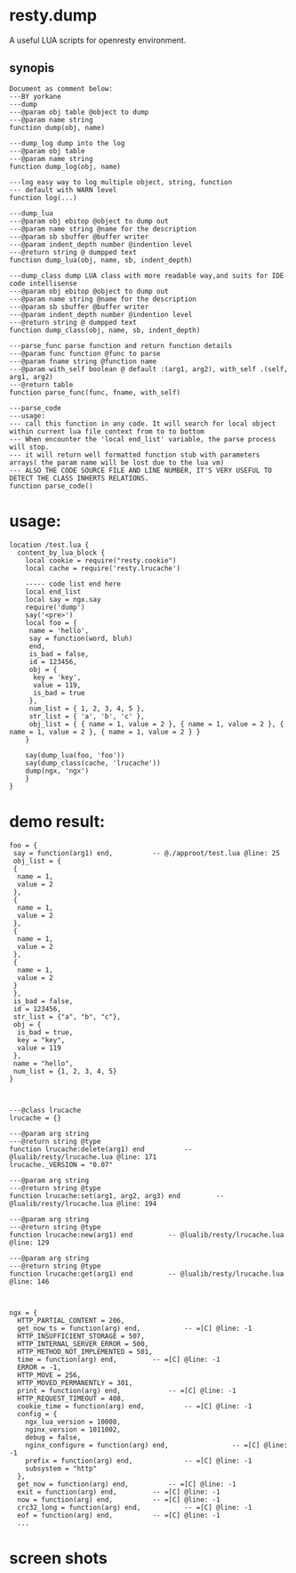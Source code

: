 # resty.dump
A useful LUA scripts for openresty environment.
## synopis
    Document as comment below:
    ---BY yorkane
    ---dump
    ---@param obj table @object to dump
    ---@param name string
    function dump(obj, name)

    ---dump_log dump into the log
    ---@param obj table
    ---@param name string
    function dump_log(obj, name)

    ---log easy way to log multiple object, string, function
    --- default with WARN level
    function log(...)

    ---dump_lua
    ---@param obj ebitop @object to dump out
    ---@param name string @name for the description
    ---@param sb sbuffer @buffer writer
    ---@param indent_depth number @indention level
    ---@return string @ dumpped text
    function dump_lua(obj, name, sb, indent_depth)

    ---dump_class dump LUA class with more readable way,and suits for IDE code intellisense
    ---@param obj ebitop @object to dump out
    ---@param name string @name for the description
    ---@param sb sbuffer @buffer writer
    ---@param indent_depth number @indention level
    ---@return string @ dumpped text
    function dump_class(obj, name, sb, indent_depth)

    ---parse_func parse function and return function details
    ---@param func function @func to parse
    ---@param fname string @function name
    ---@param with_self boolean @ default :(arg1, arg2), with_self .(self, arg1, arg2)
    ---@return table
    function parse_func(func, fname, with_self)

    ---parse_code
    ---usage:
    --- call this function in any code. It will search for local object within current lua file context from to to bottom
    --- When encounter the 'local end_list' variable, the parse process will stop.
    --- it will return well formatted function stub with parameters arrays( the param name will be lost due to the lua vm)
    --- ALSO THE CODE SOURCE FILE AND LINE NUMBER, IT'S VERY USEFUL TO DETECT THE CLASS INHERTS RELATIONS.
    function parse_code()

# usage:

    location /test.lua {
      content_by_lua_block {
        local cookie = require("resty.cookie")
        local cache = require('resty.lrucache')

        ----- code list end here
        local end_list
        local say = ngx.say
        require('dump')
        say('<pre>')
        local foo = {
         name = 'hello',
         say = function(word, bluh)
         end,
         is_bad = false,
         id = 123456,
         obj = {
          key = 'key',
          value = 119,
          is_bad = true
         },
         num_list = { 1, 2, 3, 4, 5 },
         str_list = { 'a', 'b', 'c' },
         obj_list = { { name = 1, value = 2 }, { name = 1, value = 2 }, { name = 1, value = 2 }, { name = 1, value = 2 } }
        }

        say(dump_lua(foo, 'foo'))
        say(dump_class(cache, 'lrucache'))
        dump(ngx, 'ngx')
        }
    }
# demo result:
    foo = {
     say = function(arg1) end,			-- @./approot/test.lua @line: 25
     obj_list = {
     {
      name = 1,
      value = 2
     },
     {
      name = 1,
      value = 2
     },
     {
      name = 1,
      value = 2
     },
     {
      name = 1,
      value = 2
     }
     },
     is_bad = false,
     id = 123456,
     str_list = {"a", "b", "c"},
     obj = {
      is_bad = true,
      key = "key",
      value = 119
     },
     name = "hello",
     num_list = {1, 2, 3, 4, 5}
    }



    ---@class lrucache
    lrucache = {}

    ---@param arg string
    ---@return string @type
    function lrucache:delete(arg1) end			-- @lualib/resty/lrucache.lua @line: 171
    lrucache._VERSION = "0.07"

    ---@param arg string
    ---@return string @type
    function lrucache:set(arg1, arg2, arg3) end			-- @lualib/resty/lrucache.lua @line: 194

    ---@param arg string
    ---@return string @type
    function lrucache:new(arg1) end			-- @lualib/resty/lrucache.lua @line: 129

    ---@param arg string
    ---@return string @type
    function lrucache:get(arg1) end			-- @lualib/resty/lrucache.lua @line: 146



    ngx = {
      HTTP_PARTIAL_CONTENT = 206,
      get_now_ts = function(arg) end,			-- =[C] @line: -1
      HTTP_INSUFFICIENT_STORAGE = 507,
      HTTP_INTERNAL_SERVER_ERROR = 500,
      HTTP_METHOD_NOT_IMPLEMENTED = 501,
      time = function(arg) end,			-- =[C] @line: -1
      ERROR = -1,
      HTTP_MOVE = 256,
      HTTP_MOVED_PERMANENTLY = 301,
      print = function(arg) end,			-- =[C] @line: -1
      HTTP_REQUEST_TIMEOUT = 408,
      cookie_time = function(arg) end,			-- =[C] @line: -1
      config = {
        ngx_lua_version = 10008,
        nginx_version = 1011002,
        debug = false,
        nginx_configure = function(arg) end,				-- =[C] @line: -1
        prefix = function(arg) end,				-- =[C] @line: -1
        subsystem = "http"
      },
      get_now = function(arg) end,			-- =[C] @line: -1
      exit = function(arg) end,			-- =[C] @line: -1
      now = function(arg) end,			-- =[C] @line: -1
      crc32_long = function(arg) end,			-- =[C] @line: -1
      eof = function(arg) end,			-- =[C] @line: -1
      ...

# screen shots
